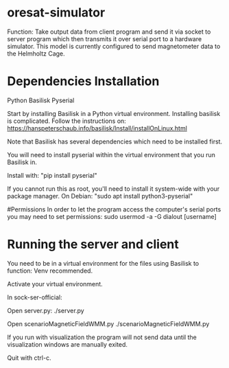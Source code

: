 # oresat-simulator
Function: Take output data from client program and send it via socket to server program
which then transmits it over serial port to a hardware simulator. This model is currently
configured to send magnetometer data to the Helmholtz Cage.

# Dependencies Installation
Python
Basilisk
Pyserial

Start by installing Basilisk in a Python virtual environment.
Installing basilisk is complicated. Follow the instructions on:
https://hanspeterschaub.info/basilisk/Install/installOnLinux.html

Note that Basilisk has several dependencies which need to be installed first.

You will need to install pyserial within the virtual environment that you run Basilisk in.

Install with: "pip install pyserial"

If you cannot run this as root, you'll need to install it system-wide with your package manager. 
On Debian: "sudo apt install python3-pyserial"

#Permissions
In order to let the program access the computer's serial ports you may
need to set permissions:
sudo usermod -a -G dialout [username]

# Running the server and client
You need to be in a virtual environment for the files using Basilisk to function:
Venv recommended.

Activate your virtual environment.

In sock-ser-official:

Open server.py:
./server.py

Open scenarioMagneticFieldWMM.py
./scenarioMagneticFieldWMM.py

If you run with visualization the program will not send data until
the visualization windows are manually exited.

Quit with ctrl-c.
